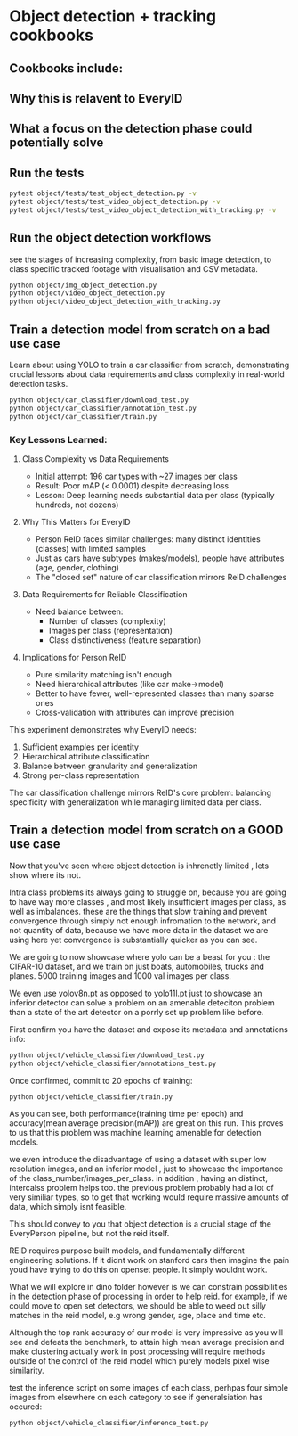 # Object detection + tracking cookbooks


## Cookbooks include:


## Why this is relavent to EveryID


## What a focus on the detection phase could potentially solve

## Run the tests

```bash
pytest object/tests/test_object_detection.py -v
pytest object/tests/test_video_object_detection.py -v
pytest object/tests/test_video_object_detection_with_tracking.py -v
```

## Run the object detection workflows

see the stages of increasing complexity, from basic image detection, to class specific tracked footage
with visualisation and CSV metadata.

```bash
python object/img_object_detection.py
python object/video_object_detection.py
python object/video_object_detection_with_tracking.py
```

## Train a detection model from scratch on a bad use case

Learn about using YOLO to train a car classifier from scratch, demonstrating crucial lessons about data requirements and class complexity in real-world detection tasks.

```bash
python object/car_classifier/download_test.py
python object/car_classifier/annotation_test.py
python object/car_classifier/train.py
```

### Key Lessons Learned:

1. Class Complexity vs Data Requirements
   - Initial attempt: 196 car types with ~27 images per class
   - Result: Poor mAP (< 0.0001) despite decreasing loss
   - Lesson: Deep learning needs substantial data per class (typically hundreds, not dozens)

2. Why This Matters for EveryID
   - Person ReID faces similar challenges: many distinct identities (classes) with limited samples
   - Just as cars have subtypes (makes/models), people have attributes (age, gender, clothing)
   - The "closed set" nature of car classification mirrors ReID challenges
   
3. Data Requirements for Reliable Classification
   - Need balance between:
     - Number of classes (complexity)
     - Images per class (representation)
     - Class distinctiveness (feature separation)
   
4. Implications for Person ReID
   - Pure similarity matching isn't enough
   - Need hierarchical attributes (like car make→model)
   - Better to have fewer, well-represented classes than many sparse ones
   - Cross-validation with attributes can improve precision

This experiment demonstrates why EveryID needs:
1. Sufficient examples per identity
2. Hierarchical attribute classification
3. Balance between granularity and generalization
4. Strong per-class representation

The car classification challenge mirrors ReID's core problem: balancing specificity with generalization while managing limited data per class.

## Train a detection model from scratch on a GOOD use case

Now that you've seen where object detection is inhrenetly limited , lets show where its not.

Intra class problems its always going to struggle on, because you are going to have way more classes , and most likely insufficient images per class, as well as imbalances. these are the things that slow training and prevent convergence through simply not enough infromation to the network, and not quantity of data, because we have more data in the dataset we are using here yet convergence is substantially quicker as you can see.

We are going to now showcase where yolo can be a beast for you : the CIFAR-10 dataset, and we train on just boats, automobiles, trucks and planes. 5000 training images and 1000 val images per class.

We even use yolov8n.pt as opposed to yolo11l.pt just to showcase an inferior detector can solve a problem on an amenable deteciton problem than a state of the art detector on a porrly set up problem like before.

First confirm you have the dataset and expose its metadata and annotations info:

```bash
python object/vehicle_classifier/download_test.py
python object/vehicle_classifier/annotations_test.py
```

Once confirmed, commit to 20 epochs of training:

```bash
python object/vehicle_classifier/train.py
```

As you can see, both performance(training time per epoch) and accuracy(mean average precision(mAP)) are great on this run. This proves to us that this problem was machine learning amenable for detection models.

we even introduce the disadvantage of using a dataset with super low resolution images, and an inferior model , just to showcase the importance of the class_number/images_per_class. in addition , having an distinct, intercalss problem helps too. the previous problem probably had a lot of very similiar types, so to get that working would require massive amounts of data, which simply isnt feasible.

This should convey to you that object detection is a crucial stage of the EveryPerson pipeline, but not the reid itself.

REID requires purpose built models, and fundamentally different engineering solutions. If it didnt work on stanford cars then imagine the pain youd have trying to do this on openset people. It simply wouldnt work.

What we will explore in dino folder however is we can constrain possibilities in the detection phase of processing in order to help reid. for example, if we could move to open set detectors, we should be able to weed out silly matches in the reid model, e.g wrong gender, age, place and time etc.

Although the top rank accuracy of our model is very impressive as you will see and defeats the benchmark, to attain high mean average precision and make clustering actually work in post processing will require methods outside of the control of the reid model which purely models pixel wise similarity.

test the inference script on some images of each class, perhpas four simple images from elsewhere on each category to see if generalsiation has occured:

```bash
python object/vehicle_classifier/inference_test.py
```

